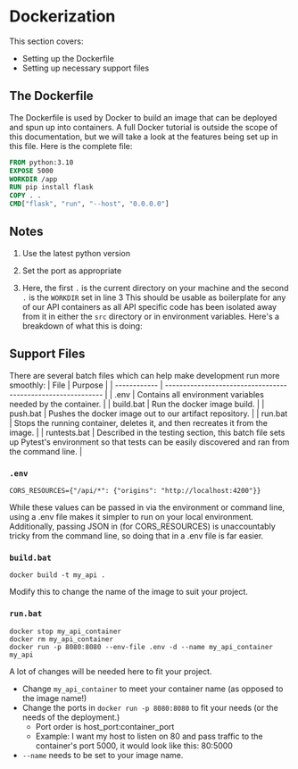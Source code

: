 # Dockerization

This section covers:  

* Setting up the Dockerfile
* Setting up necessary support files

## The Dockerfile

The Dockerfile is used by Docker to build an image that can be deployed and spun up into containers.  A full Docker tutorial is outside the scope of this documentation, but we will take a look at the features being set up in this file.  Here is the complete file:

```dockerfile
FROM python:3.10
EXPOSE 5000
WORKDIR /app
RUN pip install flask
COPY . .
CMD["flask", "run", "--host", "0.0.0.0"]
```

## Notes

1. Use the latest python version 
1. Set the port as appropriate

5. Here, the first `.` is the current directory on your machine and the second `.` is the `WORKDIR` set in line 3
This should be usable as boilerplate for any of our API containers as all API specific code has been isolated away from it in either the `src` directory or in environment variables.  Here's a breakdown of what this is doing:

## Support Files

There are several batch files which can help make development run more smoothly:
| File         | Purpose                                                      |
| ------------ | ------------------------------------------------------------ |
| .env         | Contains all environment variables needed by the container.  |
| build.bat    | Run the docker image build.                                  |
| push.bat     | Pushes the docker image out to our artifact repository.      |
| run.bat      | Stops the running container, deletes it, and then recreates it from the image. |
| runtests.bat | Described in the testing section, this batch file sets up Pytest's environment so that tests can be easily discovered and ran from the command line. |

### `.env`

```
CORS_RESOURCES={"/api/*": {"origins": "http://localhost:4200"}}
```

While these values can be passed in via the environment or command line, using a .env file makes it simpler to run on your local environment.  Additionally, passing JSON in (for CORS_RESOURCES) is unaccountably tricky from the command line, so doing that in a .env file is far easier.

### `build.bat`

```
docker build -t my_api .
```

Modify this to change the name of the image to suit your project.

### `run.bat`

```
docker stop my_api_container
docker rm my_api_container
docker run -p 8080:8080 --env-file .env -d --name my_api_container my_api
```

A lot of changes will be needed here to fit your project.

* Change `my_api_container` to meet your container name (as opposed to the image name!)
* Change the ports in `docker run -p 8080:8080` to fit your needs (or the needs of the deployment.)
  * Port order is host_port:container_port
  * Example:  I want my host to listen on 80 and pass traffic to the container's port 5000, it would look like this: 80:5000
* `--name` needs to be set to your image name.

